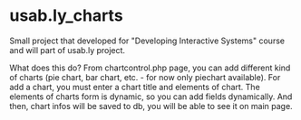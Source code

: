 # usab.ly_charts
Small project that developed for "Developing Interactive Systems" course and will part of usab.ly project.

What does this do? 
From chartcontrol.php page, you can add different kind of charts (pie chart, bar chart, etc. - for now only piechart available). For add a chart, you must enter a chart title and elements of chart. The elements of charts form is dynamic, so you can add fields dynamically. And then, chart infos will be saved to db, you will be able to see it on main page.
